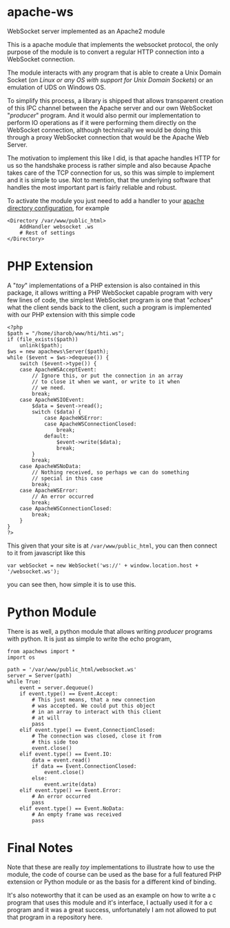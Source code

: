 # apache-ws
WebSocket server implemented as an Apache2 module

This is a apache module that implements the websocket protocol, the only purpose of the module is to convert a regular HTTP connection into a WebSocket connection.

The module interacts with any program that is able to create a Unix Domain Socket (*on Linux or any OS with support for Unix Domain Sockets*) or an emulation of UDS on Windows OS.

To simplify this process, a library is shipped that allows transparent creation of this IPC channel between the Apache server and our own WebSocket "*producer*" program. And it would also permit our implementation to perform IO operations as if it were performing them directly on the WebSocket connection, although technically we would be doing this through a proxy WebSocket connection that would be the Apache Web Server.

The motivation to implement this like I did, is that apache handles HTTP for us so the handshake process is rather simple and also because Apache takes care of the TCP connection for us, so this was simple to implement and it is simple to use. Not to mention, that the underlying software that handles the most important part is fairly reliable and robust.

To activate the module you just need to add a handler to your [apache directory configuration](http://httpd.apache.org/docs/current/mod/core.html#directory), for example

    <Directory /var/www/public_html>
        AddHandler websocket .ws
        # Rest of settings
    </Directory>

# PHP Extension

A "*toy*" implementations of a PHP extension is also contained in this package, it allows writting a PHP WebSocket capable program with very few lines of code, the simplest WebSocket program is one that "*echoes*" what the client sends back to the client, such a program is implemented with our PHP extension with this simple code

	<?php
	$path = "/home/iharob/www/hti/hti.ws";
	if (file_exists($path))
		unlink($path);
	$ws = new apachews\Server($path);
	while ($event = $ws->dequeue()) {
		switch ($event->type()) {
		case ApacheWSAcceptEvent:
			// Ignore this, or put the connection in an array
			// to close it when we want, or write to it when
			// we need.
			break;
		case ApacheWSIOEvent:
			$data = $event->read();
			switch ($data) {
				case ApacheWSError:
				case ApacheWSConnectionClosed:
					break;
				default:
					$event->write($data);
					break;
			}
			break;
		case ApacheWSNoData:
			// Nothing received, so perhaps we can do something
			// special in this case
			break;
		case ApacheWSError:
			// An error occurred
			break;
		case ApacheWSConnectionClosed:
			break;
		}
	}
	?>
    
This given that your site is at `/var/www/public_html`, you can then connect to it from javascript like this
    
    var webSocket = new WebSocket('ws://' + window.location.host + '/websocket.ws');
    
you can see then, how simple it is to use this.

# Python Module

There is as well, a python module that allows writing *producer* programs with python. It is just as simple to write the echo program,

	from apachews import *
	import os

	path = '/var/www/public_html/websocket.ws'
	server = Server(path)
	while True:
		event = server.dequeue()
		if event.type() == Event.Accept:
			# This just means, that a new connection
			# was accepted. We could put this object
			# in an array to interact with this client
			# at will
			pass
		elif event.type() == Event.ConnectionClosed:
			# The connection was closed, close it from
			# this side too
			event.close()
		elif event.type() == Event.IO:
			data = event.read()
			if data == Event.ConnectionClosed:
				event.close()
			else:
				event.write(data)
		elif event.type() == Event.Error:
			# An error occurred
			pass
		elif event.type() == Event.NoData:
			# An empty frame was received
			pass

# Final Notes

Note that these are really *toy* implementations to illustrate how to use the module, the code of course can be used as the base for a full featured PHP extension or Python module or as the basis for a different kind of binding.

It's also noteworthy that it can be used as an example on how to write a c program that uses this module and it's interface, I actually used it for a c program and it was a great success, unfortunately I am not allowed to put that program in a repository here.

